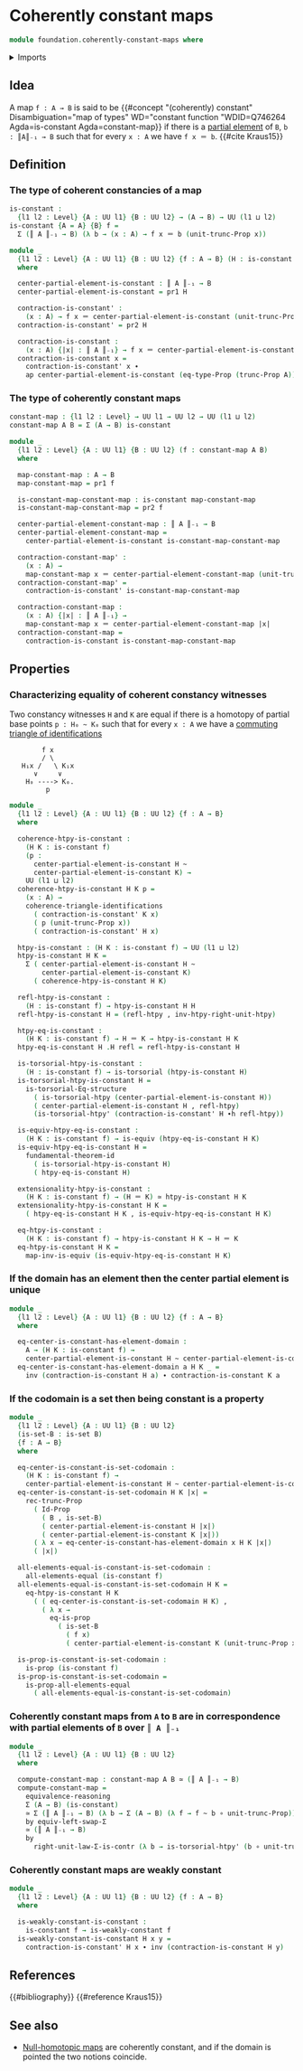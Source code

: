 # Coherently constant maps

```agda
module foundation.coherently-constant-maps where
```

<details><summary>Imports</summary>

```agda
open import foundation.action-on-identifications-functions
open import foundation.commuting-triangles-of-identifications
open import foundation.dependent-pair-types
open import foundation.fundamental-theorem-of-identity-types
open import foundation.homotopy-induction
open import foundation.identity-types
open import foundation.propositional-truncations
open import foundation.propositions
open import foundation.sets
open import foundation.structure-identity-principle
open import foundation.torsorial-type-families
open import foundation.type-arithmetic-dependent-pair-types
open import foundation.universe-levels
open import foundation.weakly-constant-maps

open import foundation-core.equivalences
open import foundation-core.function-types
open import foundation-core.homotopies
```

</details>

## Idea

A map `f : A → B` is said to be
{{#concept "(coherently) constant" Disambiguation="map of types" WD="constant function "WDID=Q746264 Agda=is-constant Agda=constant-map}}
if there is a [partial element](foundation.partial-elements.md) of `B`,
`b : ║A║₋₁ → B` such that for every `x : A` we have `f x ＝ b`.
{{#cite Kraus15}}

## Definition

### The type of coherent constancies of a map

```agda
is-constant :
  {l1 l2 : Level} {A : UU l1} {B : UU l2} → (A → B) → UU (l1 ⊔ l2)
is-constant {A = A} {B} f =
  Σ (║ A ║₋₁ → B) (λ b → (x : A) → f x ＝ b (unit-trunc-Prop x))

module _
  {l1 l2 : Level} {A : UU l1} {B : UU l2} {f : A → B} (H : is-constant f)
  where

  center-partial-element-is-constant : ║ A ║₋₁ → B
  center-partial-element-is-constant = pr1 H

  contraction-is-constant' :
    (x : A) → f x ＝ center-partial-element-is-constant (unit-trunc-Prop x)
  contraction-is-constant' = pr2 H

  contraction-is-constant :
    (x : A) {|x| : ║ A ║₋₁} → f x ＝ center-partial-element-is-constant |x|
  contraction-is-constant x =
    contraction-is-constant' x ∙
    ap center-partial-element-is-constant (eq-type-Prop (trunc-Prop A))
```

### The type of coherently constant maps

```agda
constant-map : {l1 l2 : Level} → UU l1 → UU l2 → UU (l1 ⊔ l2)
constant-map A B = Σ (A → B) is-constant

module _
  {l1 l2 : Level} {A : UU l1} {B : UU l2} (f : constant-map A B)
  where

  map-constant-map : A → B
  map-constant-map = pr1 f

  is-constant-map-constant-map : is-constant map-constant-map
  is-constant-map-constant-map = pr2 f

  center-partial-element-constant-map : ║ A ║₋₁ → B
  center-partial-element-constant-map =
    center-partial-element-is-constant is-constant-map-constant-map

  contraction-constant-map' :
    (x : A) →
    map-constant-map x ＝ center-partial-element-constant-map (unit-trunc-Prop x)
  contraction-constant-map' =
    contraction-is-constant' is-constant-map-constant-map

  contraction-constant-map :
    (x : A) {|x| : ║ A ║₋₁} →
    map-constant-map x ＝ center-partial-element-constant-map |x|
  contraction-constant-map =
    contraction-is-constant is-constant-map-constant-map
```

## Properties

### Characterizing equality of coherent constancy witnesses

Two constancy witnesses `H` and `K` are equal if there is a homotopy of partial
base points `p : H₀ ~ K₀` such that for every `x : A` we have a
[commuting triangle of identifications](foundation.commuting-triangles-of-identifications.md)

```text
        f x
        / \
   H₁x /   \ K₁x
      ∨     ∨
    H₀ ----> K₀.
         p
```

```agda
module _
  {l1 l2 : Level} {A : UU l1} {B : UU l2} {f : A → B}
  where

  coherence-htpy-is-constant :
    (H K : is-constant f)
    (p :
      center-partial-element-is-constant H ~
      center-partial-element-is-constant K) →
    UU (l1 ⊔ l2)
  coherence-htpy-is-constant H K p =
    (x : A) →
    coherence-triangle-identifications
      ( contraction-is-constant' K x)
      ( p (unit-trunc-Prop x))
      ( contraction-is-constant' H x)

  htpy-is-constant : (H K : is-constant f) → UU (l1 ⊔ l2)
  htpy-is-constant H K =
    Σ ( center-partial-element-is-constant H ~
        center-partial-element-is-constant K)
      ( coherence-htpy-is-constant H K)

  refl-htpy-is-constant :
    (H : is-constant f) → htpy-is-constant H H
  refl-htpy-is-constant H = (refl-htpy , inv-htpy-right-unit-htpy)

  htpy-eq-is-constant :
    (H K : is-constant f) → H ＝ K → htpy-is-constant H K
  htpy-eq-is-constant H .H refl = refl-htpy-is-constant H

  is-torsorial-htpy-is-constant :
    (H : is-constant f) → is-torsorial (htpy-is-constant H)
  is-torsorial-htpy-is-constant H =
    is-torsorial-Eq-structure
      ( is-torsorial-htpy (center-partial-element-is-constant H))
      ( center-partial-element-is-constant H , refl-htpy)
      (is-torsorial-htpy' (contraction-is-constant' H ∙h refl-htpy))

  is-equiv-htpy-eq-is-constant :
    (H K : is-constant f) → is-equiv (htpy-eq-is-constant H K)
  is-equiv-htpy-eq-is-constant H =
    fundamental-theorem-id
      ( is-torsorial-htpy-is-constant H)
      ( htpy-eq-is-constant H)

  extensionality-htpy-is-constant :
    (H K : is-constant f) → (H ＝ K) ≃ htpy-is-constant H K
  extensionality-htpy-is-constant H K =
    ( htpy-eq-is-constant H K , is-equiv-htpy-eq-is-constant H K)

  eq-htpy-is-constant :
    (H K : is-constant f) → htpy-is-constant H K → H ＝ K
  eq-htpy-is-constant H K =
    map-inv-is-equiv (is-equiv-htpy-eq-is-constant H K)
```

### If the domain has an element then the center partial element is unique

```agda
module _
  {l1 l2 : Level} {A : UU l1} {B : UU l2} {f : A → B}
  where

  eq-center-is-constant-has-element-domain :
    A → (H K : is-constant f) →
    center-partial-element-is-constant H ~ center-partial-element-is-constant K
  eq-center-is-constant-has-element-domain a H K _ =
    inv (contraction-is-constant H a) ∙ contraction-is-constant K a
```

### If the codomain is a set then being constant is a property

```agda
module _
  {l1 l2 : Level} {A : UU l1} {B : UU l2}
  (is-set-B : is-set B)
  {f : A → B}
  where

  eq-center-is-constant-is-set-codomain :
    (H K : is-constant f) →
    center-partial-element-is-constant H ~ center-partial-element-is-constant K
  eq-center-is-constant-is-set-codomain H K |x| =
    rec-trunc-Prop
      ( Id-Prop
        ( B , is-set-B)
        ( center-partial-element-is-constant H |x|)
        ( center-partial-element-is-constant K |x|))
      ( λ x → eq-center-is-constant-has-element-domain x H K |x|)
      ( |x|)

  all-elements-equal-is-constant-is-set-codomain :
    all-elements-equal (is-constant f)
  all-elements-equal-is-constant-is-set-codomain H K =
    eq-htpy-is-constant H K
      ( ( eq-center-is-constant-is-set-codomain H K) ,
        ( λ x →
          eq-is-prop
            ( is-set-B
              ( f x)
              ( center-partial-element-is-constant K (unit-trunc-Prop x)))))

  is-prop-is-constant-is-set-codomain :
    is-prop (is-constant f)
  is-prop-is-constant-is-set-codomain =
    is-prop-all-elements-equal
      ( all-elements-equal-is-constant-is-set-codomain)
```

### Coherently constant maps from `A` to `B` are in correspondence with partial elements of `B` over `║ A ║₋₁`

```agda
module _
  {l1 l2 : Level} {A : UU l1} {B : UU l2}
  where

  compute-constant-map : constant-map A B ≃ (║ A ║₋₁ → B)
  compute-constant-map =
    equivalence-reasoning
    Σ (A → B) (is-constant)
    ≃ Σ (║ A ║₋₁ → B) (λ b → Σ (A → B) (λ f → f ~ b ∘ unit-trunc-Prop))
    by equiv-left-swap-Σ
    ≃ (║ A ║₋₁ → B)
    by
      right-unit-law-Σ-is-contr (λ b → is-torsorial-htpy' (b ∘ unit-trunc-Prop))
```

### Coherently constant maps are weakly constant

```agda
module _
  {l1 l2 : Level} {A : UU l1} {B : UU l2} {f : A → B}
  where

  is-weakly-constant-is-constant :
    is-constant f → is-weakly-constant f
  is-weakly-constant-is-constant H x y =
    contraction-is-constant' H x ∙ inv (contraction-is-constant H y)
```

## References

{{#bibliography}} {{#reference Kraus15}}

## See also

- [Null-homotopic maps](foundation.null-homotopic-maps.md) are coherently
  constant, and if the domain is pointed the two notions coincide.

